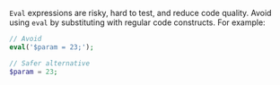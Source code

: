 `Eval` expressions are risky, hard to test, and reduce code quality. Avoid using `eval` by substituting with regular code constructs. For example:

```php
// Avoid
eval('$param = 23;');

// Safer alternative
$param = 23;
```

<!-- Codacy PatPatBot reviewed: 2024-05-24T11:40:54.376Z -->
